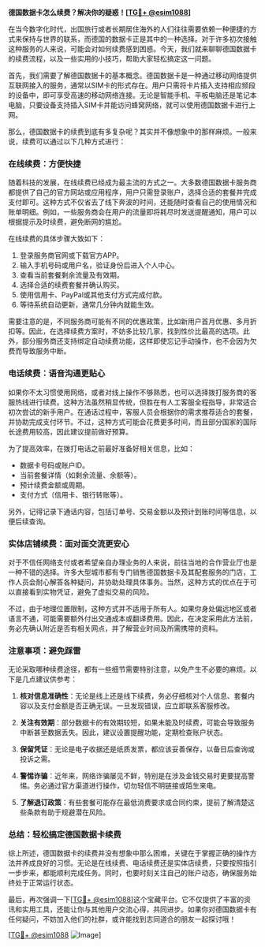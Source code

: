 **德国数据卡怎么续费？解决你的疑惑！[[TG💪+ @esim1088](https://t.me/s/esim1088)]**

在当今数字化时代，出国旅行或者长期居住海外的人们往往需要依赖一种便捷的方式来保持与世界的联系，而德国的数据卡正是其中的一种选择。对于许多初次接触这种服务的人来说，可能会对如何续费感到困惑。今天，我们就来聊聊德国数据卡的续费流程，以及一些实用的小技巧，帮助大家轻松搞定这一问题。

首先，我们需要了解德国数据卡的基本概念。德国数据卡是一种通过移动网络提供互联网接入的服务，通常以SIM卡的形式存在。用户只需将卡片插入支持相应频段的设备中，即可享受高速的移动网络连接。无论是智能手机、平板电脑还是笔记本电脑，只要设备支持插入SIM卡并能访问蜂窝网络，就可以使用德国数据卡进行上网。

那么，德国数据卡的续费到底有多复杂呢？其实并不像想象中的那样麻烦。一般来说，续费可以通过以下几种方式进行：

### **在线续费：方便快捷**
随着科技的发展，在线续费已经成为最主流的方式之一。大多数德国数据卡服务商都提供了自己的官方网站或应用程序，用户只需登录账户，选择合适的套餐并完成支付即可。这种方式不仅省去了线下奔波的时间，还能随时查看自己的使用情况和账单明细。例如，一些服务商会在用户的流量即将耗尽时发送提醒通知，用户可以根据提示及时续费，避免断网的尴尬。

在线续费的具体步骤大致如下：
1. 登录服务商官网或下载官方APP。
2. 输入手机号码或用户名，验证身份后进入个人中心。
3. 查看当前套餐剩余流量及有效期。
4. 选择合适的续费套餐并确认购买。
5. 使用信用卡、PayPal或其他支付方式完成付款。
6. 等待系统自动更新，通常几分钟内就能生效。

需要注意的是，不同服务商可能有不同的优惠政策，比如新用户首月优惠、多月折扣等。因此，在选择续费方案时，不妨多比较几家，找到性价比最高的选项。此外，部分服务商还支持绑定自动续费功能，这样即使忘记手动操作，也不会因为欠费而导致服务中断。

### **电话续费：语音沟通更贴心**
如果你不太习惯使用网络，或者对线上操作不够熟悉，也可以选择拨打服务商的客服热线进行续费。这种方法虽然稍显传统，但胜在有人工客服全程指导，非常适合初次尝试的新手用户。在通话过程中，客服人员会根据你的需求推荐适合的套餐，并协助完成支付环节。不过，这种方式可能会花费更多时间，而且部分国家的国际长途费用较高，因此建议提前做好预算。

为了提高效率，在拨打电话之前最好准备好相关信息，比如：
- 数据卡号码或账户ID。
- 当前套餐详情（如剩余流量、余额等）。
- 预计续费金额或周期。
- 支付方式（信用卡、银行转账等）。

另外，记得记录下通话内容，包括订单号、交易金额以及预计到账时间等信息，以便后续查询。

### **实体店铺续费：面对面交流更安心**
对于不信任网络支付或者希望亲自办理业务的人来说，前往当地的合作营业厅也是一种不错的选择。许多大型城市都有专门销售德国数据卡及其配套服务的门店，工作人员会耐心解答各种疑问，并协助处理具体事务。当然，这种方式的优点在于可以直接看到实物凭证，避免了虚拟交易的风险。

不过，由于地理位置限制，这种方式并不适用于所有人。如果你身处偏远地区或者语言不通，可能需要额外付出交通成本或翻译费用。因此，在决定采用此方法前，务必先确认附近是否有相关网点，并了解营业时间及所需携带的资料。

### **注意事项：避免踩雷**
无论采取哪种续费途径，都有一些细节需要特别注意，以免产生不必要的麻烦。以下是几点建议供参考：

1. **核对信息准确性**：无论是线上还是线下续费，务必仔细核对个人信息、套餐内容以及支付金额是否正确无误。一旦发现错误，应立即联系客服修改。

2. **关注有效期**：部分数据卡的有效期较短，如果未能及时续费，可能会导致服务中断甚至数据丢失。因此，建议设置提醒功能，定期检查账户状态。

3. **保留凭证**：无论是电子收据还是纸质发票，都应该妥善保存，以备日后查询或投诉之需。

4. **警惕诈骗**：近年来，网络诈骗屡见不鲜，特别是在涉及金钱交易时更要提高警惕。务必通过官方渠道进行操作，切勿轻信不明链接或陌生来电。

5. **了解退订政策**：有些套餐可能存在最低消费要求或合同约束，提前了解清楚这些条款有助于规避潜在风险。

### **总结：轻松搞定德国数据卡续费**
综上所述，德国数据卡的续费并没有想象中那么困难，关键在于掌握正确的操作方法并养成良好的习惯。无论是在线续费、电话续费还是实体店续费，只要按照指引一步步来，都能顺利完成任务。同时，也要时刻关注自己的账户动态，确保服务始终处于正常运行状态。

最后，再次强调一下[[TG💪+ @esim1088](https://t.me/s/esim1088)]这个宝藏平台。它不仅提供了丰富的资讯和实用工具，还能让你与其他用户交流心得，共同进步。如果你对德国数据卡有任何疑问，不妨加入他们的社群，或许能找到志同道合的朋友一起探讨哦！

[[TG💪+ @esim1088](https://t.me/s/esim1088) ![Image](https://i.postimg.cc/4NQfJmqS/Snipaste-2025-05-13-00-14-12.png)]